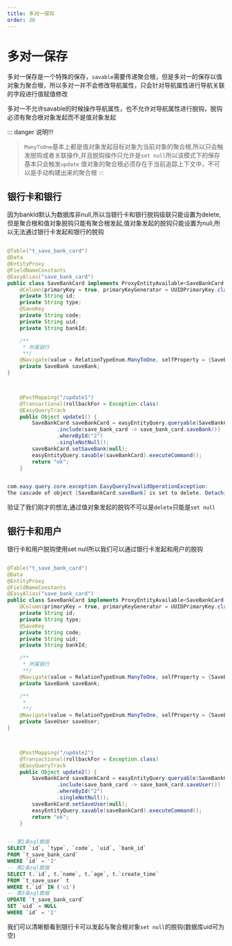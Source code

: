 ```yaml
---
title: 多对一保存
order: 30
---
```


 # 多对一保存
 多对一保存是一个特殊的保存，`savable`需要传递聚合根，但是多对一的保存以值对象为聚合根，所以多对一并不会修改导航属性，只会针对导航属性进行导航关联的字段进行值赋值修改

 多对一不允许savable的时候操作导航属性，也不允许对导航属性进行脱钩，脱钩必须有聚合根对象发起而不是值对象发起



::: danger 说明!!!
> `ManyToOne`基本上都是值对象发起目标对象为当前对象的聚合根,所以只会触发脱钩或者关联操作,并且脱钩操作只允许是`set null`所以该模式下的保存基本只会触发`update`
> 值对象的聚合根必须存在于当前追踪上下文中，不可以是手动构建出来的聚合根
:::


## 银行卡和银行
因为bankId默认为数据库非null,所以当银行卡和银行脱钩级联只能设置为delete,但是聚合根和值对象脱钩只能有聚合根发起,值对象发起的脱钩只能设置为null,所以无法通过银行卡发起和银行的脱钩


```java

@Table("t_save_bank_card")
@Data
@EntityProxy
@FieldNameConstants
@EasyAlias("save_bank_card")
public class SaveBankCard implements ProxyEntityAvailable<SaveBankCard, SaveBankCardProxy> {
    @Column(primaryKey = true, primaryKeyGenerator = UUIDPrimaryKey.class)
    private String id;
    private String type;
    @SaveKey
    private String code;
    private String uid;
    private String bankId;

    /**
     * 所属银行
     **/
    @Navigate(value = RelationTypeEnum.ManyToOne, selfProperty = {SaveBankCard.Fields.bankId}, targetProperty = {SaveBank.Fields.id},cascade = CascadeTypeEnum.DELETE)
    private SaveBank saveBank;
}



    @PostMapping("/update1")
    @Transactional(rollbackFor = Exception.class)
    @EasyQueryTrack
    public Object update1() {
        SaveBankCard saveBankCard = easyEntityQuery.queryable(SaveBankCard.class)
                .include(save_bank_card -> save_bank_card.saveBank())
                .whereById("2")
                .singleNotNull();
        saveBankCard.setSaveBank(null);
        easyEntityQuery.savable(saveBankCard).executeCommand();
        return "ok";
    }


com.easy.query.core.exception.EasyQueryInvalidOperationException: 
The cascade of object [SaveBankCard.saveBank] is set to delete. Detaching from the current aggregate root is not allowed; this operation must be initiated by the aggregate root object [SaveBank].
```

验证了我们刚才的想法,通过值对象发起的脱钩不可以是`delete`只能是`set null`


## 银行卡和用户
银行卡和用户脱钩使用set null所以我们可以通过银行卡发起和用户的脱钩
```java

@Table("t_save_bank_card")
@Data
@EntityProxy
@FieldNameConstants
@EasyAlias("save_bank_card")
public class SaveBankCard implements ProxyEntityAvailable<SaveBankCard, SaveBankCardProxy> {
    @Column(primaryKey = true, primaryKeyGenerator = UUIDPrimaryKey.class)
    private String id;
    private String type;
    @SaveKey
    private String code;
    private String uid;
    private String bankId;

    /**
     * 所属银行
     **/
    @Navigate(value = RelationTypeEnum.ManyToOne, selfProperty = {SaveBankCard.Fields.bankId}, targetProperty = {SaveBank.Fields.id}, cascade = CascadeTypeEnum.DELETE)
    private SaveBank saveBank;

    /**
     *
     **/
    @Navigate(value = RelationTypeEnum.ManyToOne, selfProperty = {SaveBankCard.Fields.uid}, targetProperty = {SaveUser.Fields.id})
    private SaveUser saveUser;
}



    @PostMapping("/update2")
    @Transactional(rollbackFor = Exception.class)
    @EasyQueryTrack
    public Object update2() {
        SaveBankCard saveBankCard = easyEntityQuery.queryable(SaveBankCard.class)
                .include(save_bank_card -> save_bank_card.saveUser())
                .whereById("2")
                .singleNotNull();
        saveBankCard.setSaveUser(null);
        easyEntityQuery.savable(saveBankCard).executeCommand();
        return "ok";
    }

```

```sql

-- 第1条sql数据
SELECT `id`, `type`, `code`, `uid`, `bank_id`
FROM `t_save_bank_card`
WHERE `id` = '2'
-- 第2条sql数据
SELECT t.`id`, t.`name`, t.`age`, t.`create_time`
FROM `t_save_user` t
WHERE t.`id` IN ('u1')
-- 第3条sql数据
UPDATE `t_save_bank_card`
SET `uid` = NULL
WHERE `id` = '2'
```
我们可以清晰额看到银行卡可以发起与聚合根对象`set null`的脱钩(数据库uid可为空)